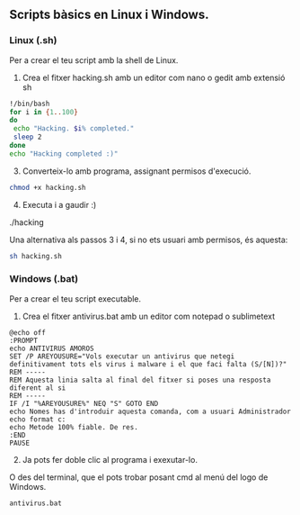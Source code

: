 ## Scripts bàsics en Linux i Windows.

### Linux (.sh)

Per a crear el teu script amb la shell de Linux.

1. Crea el fitxer hacking.sh amb un editor com nano o gedit amb extensió sh

```sh
!/bin/bash
for i in {1..100}
do
 echo "Hacking. $i% completed."
 sleep 2
done
echo "Hacking completed :)"
```

3. Converteix-lo amb programa,  assignant permisos d'execució.

```sh
chmod +x hacking.sh
```

4. Executa i a gaudir :)

./hacking

Una alternativa als passos 3 i 4, si no ets usuari amb permisos, és aquesta:

```sh
sh hacking.sh
```

### Windows (.bat)

Per a crear el teu script executable.

1. Crea el fitxer antivirus.bat amb un editor com notepad o sublimetext

```dos
@echo off
:PROMPT
echo ANTIVIRUS AMOROS
SET /P AREYOUSURE="Vols executar un antivirus que netegi definitivament tots els virus i malware i el que faci falta (S/[N])?"
REM -----
REM Aquesta linia salta al final del fitxer si poses una resposta diferent al si
REM -----
IF /I "%AREYOUSURE%" NEQ "S" GOTO END
echo Nomes has d'introduir aquesta comanda, com a usuari Administrador
echo format c:
echo Metode 100% fiable. De res.
:END
PAUSE
```

2. Ja pots fer doble clic al programa i exexutar-lo.

O des del terminal, que el pots trobar posant cmd al menú del logo de Windows.

```dos
antivirus.bat
```

